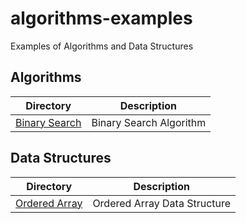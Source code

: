 # algorithms-examples

Examples of Algorithms and Data Structures

## Algorithms

| Directory                                                     | Description             |
| ------------------------------------------------------------- | ----------------------- |
| [Binary Search](/JavaScript/Algorithms/BinarySearch/index.js) | Binary Search Algorithm |

## Data Structures

| Directory                                                          | Description                  |
| ------------------------------------------------------------------ | ---------------------------- |
| [Ordered Array](/JavaScript/DataStructures/OrderedArrays/index.js) | Ordered Array Data Structure |

